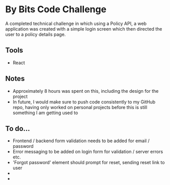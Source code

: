 # By Bits Code Challenge

A completed technical challenge in which using a Policy API, a web application was created with a simple login screen which then directed the user to a policy details page.

## Tools

- React

## Notes

- Approximately 8 hours was spent on this, including the design for the project
- In future, I would make sure to push code consistently to my GitHub repo, having only worked on personal projects before this is still something I am getting used to

## To do...

- Frontend / backend form validation needs to be added for email / password
- Error messaging to be added on login form for validation / server errors etc.
- 'Forgot password' element should prompt for reset, sending reset link to user
-
-
